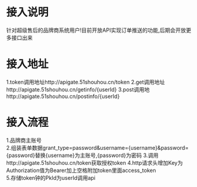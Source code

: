 # 接入说明

针对超级售后的品牌商系统用户!目前开放API实现订单推送的功能,后期会开放更多接口出来

# 接入地址

1.token调用地址http://apigate.51shouhou.cn/token
2.get调用地址http://apigate.51shouhou.cn/getinfo/{userId}
3.post调用地http://apigate.51shouhou.cn/postinfo/{userId}

# 接入流程

1.品牌商主账号  
2.组装表单数据grant_type=password&username={username}&password={password}替换{username}为主账号,{password}为密码
3.调用http://apigate.51shouhou.cn/token获取授权token 
4.http请求头增加Key为Authorization值为Bearer加上空格附加token里面access_token  
5.存储token钟的PkId为userId调用api

# 



